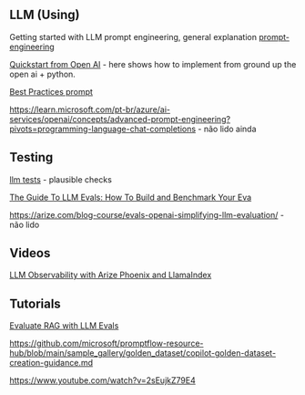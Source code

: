 


## LLM (Using) 
Getting started with LLM prompt engineering, general explanation
[prompt-engineering](https://learn.microsoft.com/en-us/ai/playbook/technology-guidance/generative-ai/working-with-llms/prompt-engineering)

[Quickstart from Open AI](https://platform.openai.com/docs/quickstart) - here shows how to implement from ground up the open ai + python.

[Best Practices prompt](https://help.openai.com/en/articles/6654000-best-practices-for-prompt-engineering-with-the-openai-api)

https://learn.microsoft.com/pt-br/azure/ai-services/openai/concepts/advanced-prompt-engineering?pivots=programming-language-chat-completions - não lido ainda

## Testing 

[llm tests](https://ten10.com/blog/how-to-test-llm-based-chatbots/) - plausible checks

[The Guide To LLM Evals: How To Build and Benchmark Your Eva](https://towardsdatascience.com/llm-evals-setup-and-the-metrics-that-matter-2cc27e8e35f3)

https://arize.com/blog-course/evals-openai-simplifying-llm-evaluation/ - não lido

## Videos

[LLM Observability with Arize Phoenix and LlamaIndex](https://www.youtube.com/watch?v=lr0Z37G1a90)

## Tutorials

[Evaluate RAG with LLM Evals](https://colab.research.google.com/github/Arize-ai/phoenix/blob/main/tutorials/evals/evaluate_rag.ipynb)

https://github.com/microsoft/promptflow-resource-hub/blob/main/sample_gallery/golden_dataset/copilot-golden-dataset-creation-guidance.md

https://www.youtube.com/watch?v=2sEujkZ79E4
